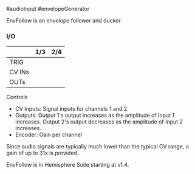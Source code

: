 #audioInput #envelopeGenerator 

EnvFollow is an envelope follower and ducker.

### I/O

|        | 1/3 | 2/4 |
| ------ | :-: | :-: |
| TRIG   |     |     |
| CV INs |     |     |
| OUTs   |     |     |


Controls
* CV Inputs: Signal inputs for channels 1 and 2
* Outputs: Output 1's output increases as the amplitude of Input 1 increases. Output 2's output decreases as the amplitude of Input 2 increases.
* Encoder: Gain per channel

Since audio signals are typically much lower than the typical CV range, a gain of up to 31x is provided.

EnvFollow is in Hemisphere Suite starting at v1.4.